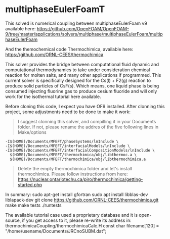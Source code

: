 # multiphaseEulerFoamT

This solved is numerical coupling between multiphaseEulerFoam v9 available here:
https://github.com/OpenFOAM/OpenFOAM-9/tree/master/applications/solvers/multiphase/multiphaseEulerFoam/multiphaseEulerFoam


And the themochemical code Thermochimica, available here:
https://github.com/ORNL-CEES/thermochimica

This solver provides the bridge between computational fluid dynamic and computational thermodynamics to take under consideration chemical reaction for molten salts, and many other applications if programmed. This current solver is specifically designed for the Cs(l) + F2(g) reaction to produce solid particles of CsF(s). Which means, one liquid phase is being consumed injecting fluorine gas to produce cesium fluoride and will only work for the isothermal tutorial here available.

Before cloning this code, I expect you have OF9 installed. 
After clonning this project, some adjustments need to be done to make it work:

> I suggest clonning this solver, and compilling it in your Documents folder. If not, please rename the addres of the five following lines in Make/options

    -I$(HOME)/Documents/MFEFT/phaseSystems/lnInclude \
    -I$(HOME)/Documents/MFEFT/interfacialModels/lnInclude \
    -I$(HOME)/Documents/MFEFT/interfacialCompositionModels/lnInclude \
      $(HOME)/Documents/MFEFT/thermochimica/obj/libthermoc.a \
      $(HOME)/Documents/MFEFT/thermochimica/obj/libthermochimica.a
      
> Delete the empty thermochimica folder and let's install thermochimica. Please follow instructions from here: 
https://nuclear.ontariotechu.ca/piro/thermochimica/getting-started.php

In summary:
sudo apt-get install gfortran
sudo apt install libblas-dev liblapack-dev 
git clone https://github.com/ORNL-CEES/thermochimica.git
make
make tests
./runtests

The available tutorial case used a proprietary database and it is open-source, if you get access to it, please re-write its address in:
thermochimicaCoupling/thermochimicaCalc.H
const char filename[120] = "/home/usename/Documents/JRCnoSUBM.dat";



